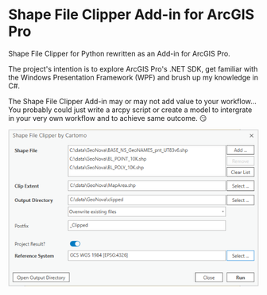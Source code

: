 # Shape File Clipper Add-in for ArcGIS Pro
Shape File Clipper for Python rewritten as an Add-in for ArcGIS Pro. 

The project's intention is to explore ArcGIS Pro's .NET SDK, get familiar with the Windows Presentation Framework (WPF) and brush up my knowledge in C#. 

The Shape File Clipper Add-in may or may not add value to your workflow... You probably could just write a arcpy script or create a model to intergrate in your very own workflow and to achieve same outcome. :smirk:

![Shape File Clipper Add-in Screenshot](screenshot.png "Shape File Clipper Add-in Screenshot")
